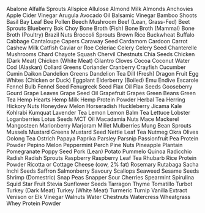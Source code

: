 Abalone
Alfalfa Sprouts
Allspice
Allulose
Almond Milk
Almonds
Anchovies
Apple Cider Vinegar
Arugula
Avocado Oil
Balsamic Vinegar
Bamboo Shoots
Basil
Bay Leaf
Bee Pollen
Beech Mushroom
Beef (Lean, Grass-Fed)
Beet Sprouts
Blueberry
Bok Choy
Bone Broth (Fish)
Bone Broth (Mammal)
Bone Broth (Poultry)
Brazil Nuts
Broccoli Sprouts
Brown Rice
Buckwheat
Buffalo
Cabbage
Cantaloupe
Capers
Caraway Seed
Cardamom
Cardoon
Carrot
Cashew Milk
Catfish
Caviar or Roe
Celeriac
Celery
Celery Seed
Chanterelle Mushrooms
Chard
Chayote Squash
Chervil
Chestnuts
Chia Seeds
Chicken (Dark Meat)
Chicken (White Meat)
Cilantro
Cloves
Cocoa
Coconut Water
Cod (Alaskan)
Collard Greens
Coriander
Cranberry
Crayfish
Cucumber
Cumin
Daikon
Dandelion Greens
Dandelion Tea
Dill (Fresh)
Dragon Fruit
Egg Whites (Chicken or Duck)
Eggplant
Elderberry (Boiled)
Emu
Endive
Escarole
Fennel Bulb
Fennel Seed
Fenugreek Seed
Flax Oil
Flax Seeds
Gooseberry
Gourd
Grape Leaves
Grape Seed Oil
Grapefruit
Grapes
Green Beans
Green Tea
Hemp Hearts
Hemp Milk
Hemp Protein Powder
Herbal Tea
Herring
Hickory Nuts
Honeydew Melon
Horseradish
Huckleberry
Jicama
Kale
Kohlrabi
Kumquat
Lavender Tea
Lemon
Lemon Balm Tea
Lettuce
Lobster
Loganberries
Lotus Seeds
MCT Oil
Macadamia Nuts
Mace
Mackerel
Mangosteen
Marionberry
Marjoram
Millet
Mulberries
Mung Bean Sprouts
Mussels
Mustard Greens
Mustard Seed
Nettle Leaf Tea
Nutmeg
Okra
Olives
Oolong Tea
Ostrich
Papaya
Paprika
Parsley
Parsnip
Passionfruit
Pea Protein Powder
Pepino Melon
Peppermint
Perch
Pine Nuts
Pineapple
Plantain
Pomegranate
Poppy Seed
Pork (Lean)
Potato
Pummelo
Quinoa
Radicchio
Radish
Radish Sprouts
Raspberry
Raspberry Leaf Tea
Rhubarb
Rice Protein Powder
Ricotta or Cottage Cheese (cow, 2% fat)
Rosemary
Rutabaga
Sacha Inchi Seeds
Saffron
Salmonberry
Savoury
Scallops
Seaweed
Sesame Seeds
Shrimp (Domestric)
Snap Peas
Snapper
Sour Cherries
Spearmint
Spirulina
Squid
Star Fruit
Stevia
Sunflower Seeds
Tarragon
Thyme
Tomatillo
Turbot
Turkey (Dark Meat)
Turkey (White Meat)
Turmeric
Turnip
Vanilla Extract
Venison or Elk
Vinegar
Walnuts
Water Chestnuts
Watercress
Wheatgrass
Whey Protein Powder